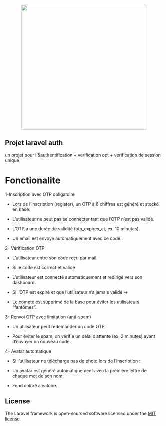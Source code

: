 <p align="center"><a href="https://laravel.com" target="_blank"><img src="https://raw.githubusercontent.com/laravel/art/master/logo-lockup/5%20SVG/2%20CMYK/1%20Full%20Color/laravel-logolockup-cmyk-red.svg" width="400"></a></p>

## Projet laravel auth 

un projet pour l'&authentification + verification opt + verification de session unique

# Fonctionalite

 1-Inscription avec OTP obligatoire

- Lors de l’inscription (register), un OTP à 6 chiffres est généré et stocké en base.

- L’utilisateur ne peut pas se connecter tant que l’OTP n’est pas validé.

- L’OTP a une durée de validité (otp_expires_at, ex. 10 minutes).

- Un email est envoyé automatiquement avec ce code.



2- Vérification OTP

 - L’utilisateur entre son code reçu par mail.

 - Si le code est correct et valide 

 - L’utilisateur est connecté automatiquement et redirigé vers son dashboard.

 - Si l’OTP est expiré et que l’utilisateur n’a jamais validé →

 - Le compte est supprimé de la base pour éviter les utilisateurs “fantômes”.


 3- Renvoi OTP avec limitation (anti-spam)

  - Un utilisateur peut redemander un code OTP.

 - Pour éviter le spam, on vérifie un délai d’attente (ex. 2 minutes) avant d’envoyer un nouveau code.

 4- Avatar automatique

 - Si l’utilisateur ne télécharge pas de photo lors de l’inscription :

 - Un avatar est généré automatiquement avec la première lettre de chaque mot de son nom.

 - Fond coloré aléatoire.


## License

The Laravel framework is open-sourced software licensed under the [MIT license](https://opensource.org/licenses/MIT).
